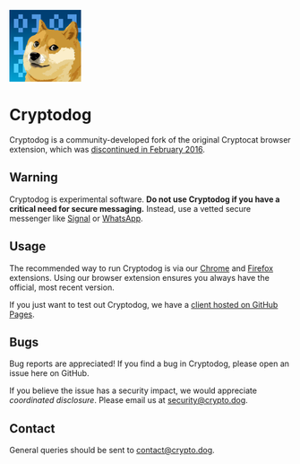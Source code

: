 ![Cryptodog](https://raw.githubusercontent.com/Cryptodog/cryptodog/master/img/logo-128.png)

# Cryptodog

Cryptodog is a community-developed fork of the original Cryptocat browser extension, which was [discontinued in February 2016](https://web.archive.org/web/20160225040533/https://crypto.cat/).

## Warning
Cryptodog is experimental software. **Do not use Cryptodog if you have a critical need for secure messaging.** Instead, use a vetted secure messenger like [Signal](https://signal.org/) or [WhatsApp](https://www.whatsapp.com/).

## Usage
The recommended way to run Cryptodog is via our [Chrome](https://chrome.google.com/webstore/detail/cryptodog/blnkmmamdbladdaaddkjbecbphngeiec) and [Firefox](https://addons.mozilla.org/en-US/firefox/addon/cryptodog) extensions. Using our browser extension ensures you always have the official, most recent version.

If you just want to test out Cryptodog, we have a [client hosted on GitHub Pages](https://cryptodog.github.io).

## Bugs
Bug reports are appreciated! If you find a bug in Cryptodog, please open an issue here on GitHub.

If you believe the issue has a security impact, we would appreciate *coordinated disclosure*. Please email us at security@crypto.dog.

## Contact
General queries should be sent to contact@crypto.dog.
